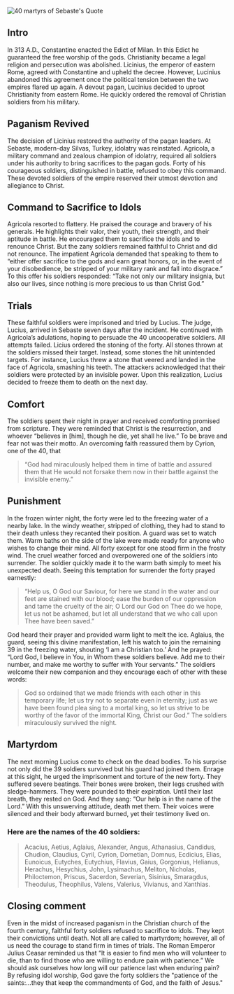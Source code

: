 <!--properties
title=40 martyrs of Sebaste
id=w7meEcrH8P
authorKey=wendly
image=https://servone.wspecs.com/wspecs/full/sebaste.jpg
publish=true
summary=Even in the midst of increased paganism in the Christian church of the fourth century, a faithful forty refused to sacrifice to idols. They kept their convictions until death. All are not called to martyrdom; however, we all need the courage to stand firm in times of trials.
created=Tue May 17 2016 07:37:59 GMT+0300 (EEST)
publishDate=Tue May 17 2016 07:37:59 GMT+0300 (EEST)
updated=Wed Feb 22 2017 09:23:38 GMT+0200 (EET)
searches=
-->

![40 martyrs of Sebaste's Quote](https://servone.wspecs.com/wspecs/full/sebaste.jpg)
## Intro
In 313 A.D., Constantine enacted the Edict of Milan. In this Edict he guaranteed the free worship of the gods. Christianity became a legal religion and persecution was abolished. Licinius, the emperor of eastern Rome, agreed with Constantine and upheld the decree. However, Lucinius abandoned this agreement once the political tension between the two empires flared up again. A devout pagan, Lucinius decided to uproot Christianity from eastern Rome. He quickly ordered the removal of Christian soldiers from his military.

## Paganism Revived
The decision of Licinius restored the authority of the pagan leaders. At Sebaste, modern-day Silvas, Turkey, idolatry was reinstated. Agricola, a military command and zealous champion of idolatry, required all soldiers under his authority to bring sacrifices to the pagan gods. Forty of his courageous soldiers, distinguished in battle, refused to obey this command. These devoted soldiers of the empire reserved their utmost devotion and allegiance to Christ. 

## Command to Sacrifice to Idols
Agricola resorted to flattery. He praised the courage and bravery of his generals. He highlights their valor, their youth, their strength, and their aptitude in battle. He encouraged them to sacrifice the idols and to renounce Christ. But the zany soldiers remained faithful to Christ and did not renounce. The impatient Agricola demanded that speaking to them to “either offer sacrifice to the gods and earn great honors, or, in the event of your disobedience, be stripped of your military rank and fall into disgrace.” To this offer his soldiers responded: “Take not only our military insignia, but also our lives, since nothing is more precious to us than Christ God.”

## Trials
These faithful soldiers were imprisoned and tried by Lucius. The judge, Lucius, arrived in Sebaste seven days after the incident. He continued with Agricola’s adulations, hoping to persuade the 40 uncooperative soldiers. All attempts failed. Licius ordered the stoning of the forty. All stones thrown at the soldiers missed their target. Instead, some stones the hit unintended targets. For instance, Lucius threw a stone that veered and landed in the face of Agricola, smashing his teeth. The attackers acknowledged that their soldiers were protected by an invisible power. Upon this realization, Lucius decided to freeze them to death on the next day.

## Comfort
The soldiers spent their night in prayer and received comforting promised from scripture. They were reminded that Christ is the resurrection, and whoever “believes in [him], though he die, yet shall he live.” To be brave and fear not was their motto. An overcoming faith reassured them by Cyrion, one of the 40, that
> “God had miraculously helped them in time of battle and assured them that He would not forsake them now in their battle against the invisible enemy.”

## Punishment
In the frozen winter night, the forty were led to the freezing water of a nearby lake. In the windy weather, stripped of clothing, they had to stand to their death unless they recanted their position. A guard was set to watch them. Warm baths on the side of the lake were made ready for anyone who wishes to change their mind. All forty except for one stood firm in the frosty wind. The cruel weather forced and overpowered one of the soldiers into surrender. The soldier quickly made it to the warm bath simply to meet his unexpected death. Seeing this temptation for surrender the forty prayed earnestly:
> “Help us, O God our Saviour, for here we stand in the water and our feet are stained with our blood; ease the burden of our oppression and tame the cruelty of the air; O Lord our God on Thee do we hope, let us not be ashamed, but let all understand that we who call upon Thee have been saved.”

God heard their prayer and provided warm light to melt the ice. Aglaius, the guard, seeing this divine manifestation, left his watch to join the remaining 39 in the freezing water, shouting ‘I am a Christian too.’ And he prayed: “Lord God, I believe in You, in Whom these soldiers believe. Add me to their number, and make me worthy to suffer with Your servants.” The soldiers welcome their new companion and they encourage each of other with these words:
> God so ordained that we made friends with each other in this temporary life; let us try not to separate even in eternity; just as we have been found plea sing to a mortal king, so let us strive to be worthy of the favor of the immortal King, Christ our God.” The soldiers miraculously survived the night.

## Martyrdom
The next morning Lucius come to check on the dead bodies. To his surprise not only did the 39 soldiers survived but his guard had joined them. Enrage at this sight, he urged the imprisonment and torture of the new forty. They suffered severe beatings. Their bones were broken, their legs crushed with sledge-hammers. They were pounded to their expiration. Until their last breath, they rested on God. And they sang: “Our help is in the name of the Lord.” With this unswerving attitude, death met them. Their voices were silenced and their body afterward burned, yet their testimony lived on.

### Here are the names of the 40 soldiers:
> Acacius, Aetius, Aglaius, Alexander, Angus, Athanasius, Candidus, Chudion, Claudius, Cyril, Cyrion, Dometian, Domnus, Ecdicius, Elias, Eunoicus, Eutyches, Eutychius, Flavius, Gaius, Gorgonius, Helianus, Herachus, Hesychius, John, Lysimachus, Meliton, Nicholas, Philoctemon, Priscus, Sacerdon, Severian, Sisinius, Smaragdus, Theodulus, Theophilus, Valens, Valerius, Vivianus, and Xanthias.

## Closing comment
Even in the midst of increased paganism in the Christian church of the fourth century,  faithful forty soldiers refused to sacrifice to idols. They kept their convictions until death. Not all are called to martyrdom; however, all of us need the courage to stand firm in times of trials. The Roman Emperor Julius Ceasar reminded us that “It is easier to find men who will volunteer to die, than to find those who are willing to endure pain with patience.” We should ask ourselves how long will our patience last when enduring pain? By refusing idol worship, God gave the forty soldiers the "patience of the saints:…they that keep the commandments of God, and the faith of Jesus."
